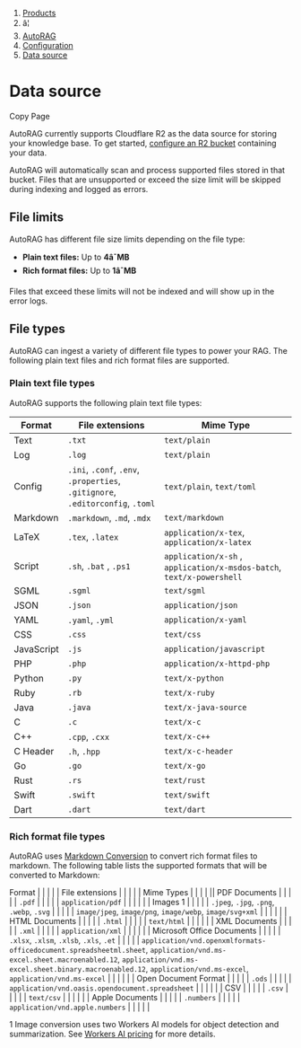 1. [Products](/products/)
2. â¦
3. [AutoRAG](/autorag/)
4. [Configuration](/autorag/configuration/)
5. [Data source](/autorag/configuration/data-source/)
   

# Data source

Copy Page

AutoRAG currently supports Cloudflare R2 as the data source for storing your knowledge base. To get started, [configure an R2 bucket](/r2/get-started/) containing your data.

AutoRAG will automatically scan and process supported files stored in that bucket. Files that are unsupported or exceed the size limit will be skipped during indexing and logged as errors.

## File limits

AutoRAG has different file size limits depending on the file type:

* **Plain text files:** Up to **4â¯MB**
* **Rich format files:** Up to **1â¯MB**

Files that exceed these limits will not be indexed and will show up in the error logs.

## File types

AutoRAG can ingest a variety of different file types to power your RAG. The following plain text files and rich format files are supported.

### Plain text file types

AutoRAG supports the following plain text file types:

| Format | File extensions | Mime Type |
| --- | --- | --- |
| Text | `.txt` | `text/plain` |
| Log | `.log` | `text/plain` |
| Config | `.ini`, `.conf`, `.env`, `.properties`, `.gitignore`, `.editorconfig`, `.toml` | `text/plain`, `text/toml` |
| Markdown | `.markdown`, `.md`, `.mdx` | `text/markdown` |
| LaTeX | `.tex`, `.latex` | `application/x-tex`, `application/x-latex` |
| Script | `.sh`, `.bat` , `.ps1` | `application/x-sh` , `application/x-msdos-batch`, `text/x-powershell` |
| SGML | `.sgml` | `text/sgml` |
| JSON | `.json` | `application/json` |
| YAML | `.yaml`, `.yml` | `application/x-yaml` |
| CSS | `.css` | `text/css` |
| JavaScript | `.js` | `application/javascript` |
| PHP | `.php` | `application/x-httpd-php` |
| Python | `.py` | `text/x-python` |
| Ruby | `.rb` | `text/x-ruby` |
| Java | `.java` | `text/x-java-source` |
| C | `.c` | `text/x-c` |
| C++ | `.cpp`, `.cxx` | `text/x-c++` |
| C Header | `.h`, `.hpp` | `text/x-c-header` |
| Go | `.go` | `text/x-go` |
| Rust | `.rs` | `text/rust` |
| Swift | `.swift` | `text/swift` |
| Dart | `.dart` | `text/dart` |

### Rich format file types

AutoRAG uses [Markdown Conversion](/workers-ai/features/markdown-conversion/) to convert rich format files to markdown. The following table lists the supported formats that will be converted to Markdown:

Format | | | | | File extensions | | | | | Mime Types | | | | || PDF Documents | | | | | `.pdf` | | | | | `application/pdf` | | | | |
| Images 1 | | | | | `.jpeg`, `.jpg`, `.png`, `.webp`, `.svg` | | | | | `image/jpeg`, `image/png`, `image/webp`, `image/svg+xml` | | | | |
| HTML Documents | | | | | `.html` | | | | | `text/html` | | | | |
| XML Documents | | | | | `.xml` | | | | | `application/xml` | | | | |
| Microsoft Office Documents | | | | | `.xlsx`, `.xlsm`, `.xlsb`, `.xls`, `.et` | | | | | `application/vnd.openxmlformats-officedocument.spreadsheetml.sheet`, `application/vnd.ms-excel.sheet.macroenabled.12`, `application/vnd.ms-excel.sheet.binary.macroenabled.12`, `application/vnd.ms-excel`, `application/vnd.ms-excel` | | | | |
| Open Document Format | | | | | `.ods` | | | | | `application/vnd.oasis.opendocument.spreadsheet` | | | | |
| CSV | | | | | `.csv` | | | | | `text/csv` | | | | |
| Apple Documents | | | | | `.numbers` | | | | | `application/vnd.apple.numbers` | | | | |

1 Image conversion uses two Workers AI models for object detection
and summarization. See [Workers AI
pricing](/workers-ai/features/markdown-conversion/#pricing) for more details.
